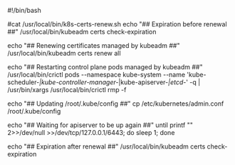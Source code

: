 #!/bin/bash

#cat /usr/local/bin/k8s-certs-renew.sh
echo "## Expiration before renewal ##"
/usr/local/bin/kubeadm certs check-expiration

echo "## Renewing certificates managed by kubeadm ##"
/usr/local/bin/kubeadm certs renew all

echo "## Restarting control plane pods managed by kubeadm ##"
/usr/local/bin/crictl pods --namespace kube-system --name 'kube-scheduler-*|kube-controller-manager-*|kube-apiserver-*|etcd-*' -q | /usr/bin/xargs /usr/local/bin/crictl rmp -f

echo "## Updating /root/.kube/config ##"
cp /etc/kubernetes/admin.conf /root/.kube/config

echo "## Waiting for apiserver to be up again ##"
until printf "" 2>>/dev/null >>/dev/tcp/127.0.0.1/6443; do sleep 1; done

echo "## Expiration after renewal ##"
/usr/local/bin/kubeadm certs check-expiration

